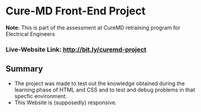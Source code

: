 # Cure-MD Front-End Project

**Note:** This is part of the assessment at CureMD retraining program for Electrical Engineers

### Live-Website Link: http://bit.ly/curemd-project

## Summary

* The project was made to test out the knowledge obtained during the learning phase of HTML and CSS and to test and debug problems in that specfic environment.
* This Website is (supposedly) responsive.
